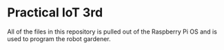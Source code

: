 # Practical IoT 3rd
All of the files in this repository is pulled out of the Raspberry Pi OS and is used to program the robot gardener.
